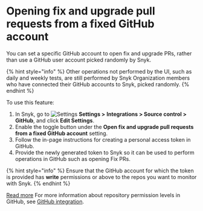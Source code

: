 # Opening fix and upgrade pull requests from a fixed GitHub account

You can set a specific GitHub account to open fix and upgrade PRs, rather than use a GitHub user account picked randomly by Snyk.

{% hint style="info" %}
Other operations not performed by the UI, such as daily and weekly tests, are still performed by Snyk Organization members who have connected their GitHub accounts to Snyk, picked randomly.
{% endhint %}

To use this feature:

1. In Snyk, go to <img src="../../../.gitbook/assets/cog_icon.png" alt="Settings" data-size="line"> **Settings >** **Integrations > Source control > GitHub**, and click **Edit Settings**.
2. Enable the toggle button under the **Open fix and upgrade pull requests from a fixed GitHub account** setting.
3. Follow the in-page instructions for creating a personal access token in GitHub.
4. Provide the newly generated token to Snyk so it can be used to perform operations in GitHub such as opening Fix PRs.

{% hint style="info" %}
Ensure that the GitHub account for which the token is provided has **write** permissions or above to the repos you want to monitor with Snyk.
{% endhint %}

[Read more](https://docs.snyk.io/integrations/git-repository-scm-integrations/github-integration) For more information about repository permission levels in GitHub, see [GitHub integration](../../../scm.-ide-and-ci-cd-workflow/git-repositories-scms-integrations-with-snyk/snyk-github-integration.md).
